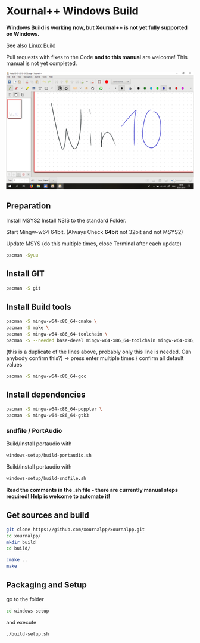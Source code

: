 # Xournal++ Windows Build

**Windows Build is working now, but Xournal++ is not yet fully supported
on Windows.**

See also [Linux Build](LinuxBuild.md)

Pull requests with fixes to the Code **and to this manual** are welcome!
This manual is not yet completed.


![Screenshot](main-win.png?raw=true "Xournal++ Screenshot on Win10")

## Preparation
Install MSYS2
Install NSIS to the standard Folder.

Start Mingw-w64 64bit. (Always Check **64bit** not 32bit and not MSYS2)

Update MSYS (do this multiple times,
close Terminal after each update)

```bash
pacman -Syuu
```

## Install GIT
```bash
pacman -S git
```

## Install Build tools
```bash
pacman -S mingw-w64-x86_64-cmake \
pacman -S make \
pacman -S mingw-w64-x86_64-toolchain \
pacman -S --needed base-devel mingw-w64-x86_64-toolchain mingw-w64-x86_64-cmake
```
(this is a duplicate of the lines above, probably only this line is needed.
Can anybody confirm this?)
-> press enter multiple times / confirm all default values

```bash
pacman -S mingw-w64-x86_64-gcc
```

## Install dependencies

```bash
pacman -S mingw-w64-x86_64-poppler \
pacman -S mingw-w64-x86_64-gtk3
```

### sndfile / PortAudio
Build/Install portaudio with
```bash
windows-setup/build-portaudio.sh
```

Build/Install portaudio with
```bash
windows-setup/build-sndfile.sh
```
**Read the comments in the .sh file - there are currently manual steps required! Help is welcome to automate it!**

## Get sources and build

```bash
git clone https://github.com/xournalpp/xournalpp.git
cd xournalpp/
mkdir build
cd build/
```

```bash
cmake ..
make
```

## Packaging and Setup
go to the folder
```bash
cd windows-setup
```
and execute
```bash
./build-setup.sh
```


